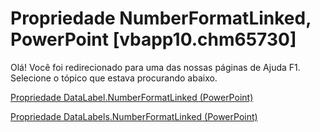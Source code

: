 
# Propriedade NumberFormatLinked, PowerPoint [vbapp10.chm65730]

Olá! Você foi redirecionado para uma das nossas páginas de Ajuda F1. Selecione o tópico que estava procurando abaixo.

[Propriedade DataLabel.NumberFormatLinked (PowerPoint)](http://msdn.microsoft.com/library/96753d54-3770-93b8-7b59-52f77f4443bc%28Office.15%29.aspx)

[Propriedade DataLabels.NumberFormatLinked (PowerPoint)](http://msdn.microsoft.com/library/282e1916-52be-073f-942c-c2807f2e9f50%28Office.15%29.aspx)

